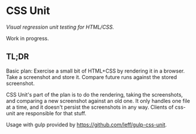 # CSS Unit

_Visual regression unit testing for HTML/CSS._


Work in progress.

## TL;DR

Basic plan: Exercise a small bit of HTML+CSS by rendering it in a browser. Take a screenshot and store it. Compare future runs against the stored screenshot. 

CSS Unit's part of the plan is to do the rendering, taking the screenshots, and comparing a new screenshot against an old one. It only handles one file at a time, and it doesn't persist the screenshots in any way. Clients of css-unit are responsible for that stuff.

Usage with gulp provided by https://github.com/leff/gulp-css-unit.



